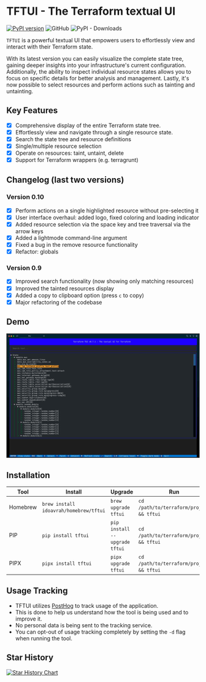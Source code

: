 # TFTUI - The Terraform textual UI

[![PyPI version](https://badge.fury.io/py/tftui.svg?random=stuff)](https://badge.fury.io/py/tftui?)
![GitHub](https://img.shields.io/github/license/idoavrah/terraform-tui?random=stuff)
![PyPI - Downloads](https://img.shields.io/pypi/dm/tftui?random=stuff)

`TFTUI` is a powerful textual UI that empowers users to effortlessly view and interact with their Terraform state.

With its latest version you can easily visualize the complete state tree, gaining deeper insights into your infrastructure's current configuration. Additionally, the ability to inspect individual resource states allows you to focus on specific details for better analysis and management. Lastly, it's now possible to select resources and perform actions such as tainting and untainting.

## Key Features

- [x] Comprehensive display of the entire Terraform state tree.
- [x] Effortlessly view and navigate through a single resource state.
- [x] Search the state tree and resource definitions
- [x] Single/multiple resource selection
- [x] Operate on resources: taint, untaint, delete
- [x] Support for Terraform wrappers (e.g. terragrunt)

## Changelog (last two versions)

### Version 0.10

- [x] Perform actions on a single highlighted resource without pre-selecting it
- [x] User interface overhaul: added logo, fixed coloring and loading indicator
- [x] Added resource selection via the space key and tree traversal via the arrow keys
- [x] Added a lightmode command-line argument
- [x] Fixed a bug in the remove resource functionality
- [x] Refactor: globals

### Version 0.9

- [x] Improved search functionality (now showing only matching resources)
- [x] Improved the tainted resources display
- [x] Added a copy to clipboard option (press `c` to copy)
- [x] Major refactoring of the codebase

## Demo

![](demo/demo.gif "demo")

## Installation

| Tool     | Install                                | Upgrade                       | Run                                      |
| -------- | -------------------------------------- | ----------------------------- | ---------------------------------------- |
| Homebrew | `brew install idoavrah/homebrew/tftui` | `brew upgrade tftui`          | `cd /path/to/terraform/project && tftui` |
| PIP      | `pip install tftui`                    | `pip install --upgrade tftui` | `cd /path/to/terraform/project && tftui` |
| PIPX     | `pipx install tftui`                   | `pipx upgrade tftui`          | `cd /path/to/terraform/project && tftui` |

## Usage Tracking

- TFTUI utilizes [PostHog](https://posthog.com) to track usage of the application.
- This is done to help us understand how the tool is being used and to improve it.
- No personal data is being sent to the tracking service.
- You can opt-out of usage tracking completely by setting the `-d` flag when running the tool.

## Star History

[![Star History Chart](https://api.star-history.com/svg?repos=idoavrah/terraform-tui&type=Date)](https://star-history.com/#idoavrah/terraform-tui&Date)
